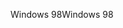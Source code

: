 <span data-ttu-id="9e20e-101">Windows 98</span><span class="sxs-lookup"><span data-stu-id="9e20e-101">Windows 98</span></span>